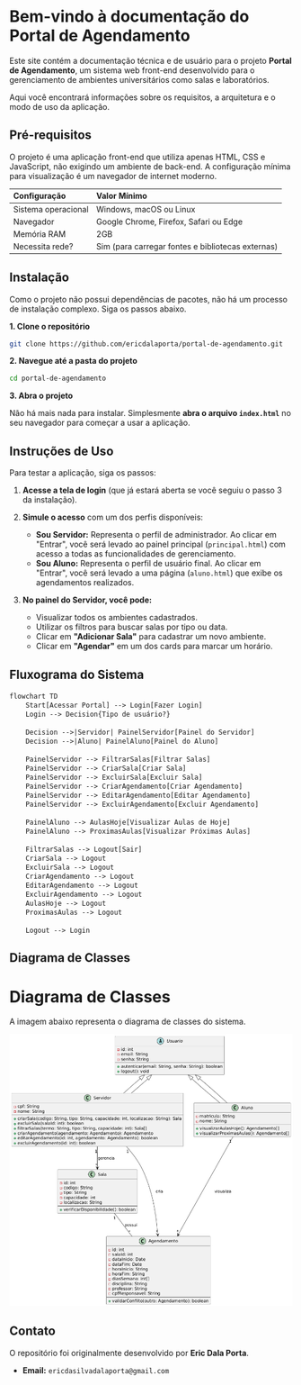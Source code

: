 # Bem-vindo à documentação do Portal de Agendamento

Este site contém a documentação técnica e de usuário para o projeto **Portal de Agendamento**, um sistema web front-end desenvolvido para o gerenciamento de ambientes universitários como salas e laboratórios.

Aqui você encontrará informações sobre os requisitos, a arquitetura e o modo de uso da aplicação.

## Pré-requisitos

O projeto é uma aplicação front-end que utiliza apenas HTML, CSS e JavaScript, não exigindo um ambiente de back-end. A configuração mínima para visualização é um navegador de internet moderno.

| Configuração | Valor Mínimo |
| :--- | :--- |
| Sistema operacional | Windows, macOS ou Linux |
| Navegador | Google Chrome, Firefox, Safari ou Edge |
| Memória RAM | 2GB |
| Necessita rede? | Sim (para carregar fontes e bibliotecas externas) |

## Instalação

Como o projeto não possui dependências de pacotes, não há um processo de instalação complexo. Siga os passos abaixo.

**1. Clone o repositório**

```bash
git clone https://github.com/ericdalaporta/portal-de-agendamento.git
```

**2. Navegue até a pasta do projeto**

```bash
cd portal-de-agendamento
```

**3. Abra o projeto**

Não há mais nada para instalar. Simplesmente **abra o arquivo `index.html`** no seu navegador para começar a usar a aplicação.

## Instruções de Uso

Para testar a aplicação, siga os passos:

1.  **Acesse a tela de login** (que já estará aberta se você seguiu o passo 3 da instalação).

2.  **Simule o acesso** com um dos perfis disponíveis:
    * **Sou Servidor:** Representa o perfil de administrador. Ao clicar em "Entrar", você será levado ao painel principal (`principal.html`) com acesso a todas as funcionalidades de gerenciamento.
    * **Sou Aluno:** Representa o perfil de usuário final. Ao clicar em "Entrar", você será levado a uma página (`aluno.html`) que exibe os agendamentos realizados.

3.  **No painel do Servidor, você pode:**
    * Visualizar todos os ambientes cadastrados.
    * Utilizar os filtros para buscar salas por tipo ou data.
    * Clicar em **"Adicionar Sala"** para cadastrar um novo ambiente.
    * Clicar em **"Agendar"** em um dos cards para marcar um horário.

## Fluxograma do Sistema

```mermaid
flowchart TD
    Start[Acessar Portal] --> Login[Fazer Login]
    Login --> Decision{Tipo de usuário?}

    Decision -->|Servidor| PainelServidor[Painel do Servidor]
    Decision -->|Aluno| PainelAluno[Painel do Aluno]

    PainelServidor --> FiltrarSalas[Filtrar Salas]
    PainelServidor --> CriarSala[Criar Sala]
    PainelServidor --> ExcluirSala[Excluir Sala]
    PainelServidor --> CriarAgendamento[Criar Agendamento]
    PainelServidor --> EditarAgendamento[Editar Agendamento]
    PainelServidor --> ExcluirAgendamento[Excluir Agendamento]

    PainelAluno --> AulasHoje[Visualizar Aulas de Hoje]
    PainelAluno --> ProximasAulas[Visualizar Próximas Aulas]

    FiltrarSalas --> Logout[Sair]
    CriarSala --> Logout
    ExcluirSala --> Logout
    CriarAgendamento --> Logout
    EditarAgendamento --> Logout
    ExcluirAgendamento --> Logout
    AulasHoje --> Logout
    ProximasAulas --> Logout

    Logout --> Login
```

## Diagrama de Classes

# Diagrama de Classes

A imagem abaixo representa o diagrama de classes do sistema.

![Diagrama de Classes](https://raw.githubusercontent.com/ericdalaporta/portal-de-agendamento/main/assets/diagrama-classes.png)

## Contato

O repositório foi originalmente desenvolvido por **Eric Dala Porta**.

* **Email:** `ericdasilvadalaporta@gmail.com`


